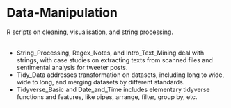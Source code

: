 # Data-Manipulation
R scripts on cleaning, visualisation, and string processing. <br/><br/>
- String_Processing, Regex_Notes, and Intro_Text_Mining deal with strings, with case studies on extracting texts from scanned files and sentimental analysis for tweeter posts. 
- Tidy_Data addresses transformation on datasets, including long to wide, wide to long, and merging datasets by different standards. 
- Tidyverse_Basic and Date_and_Time includes elementary tidyverse functions and features, like pipes, arrange, filter, group by, etc. 

